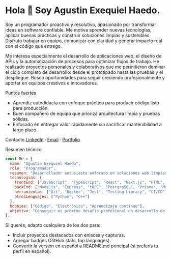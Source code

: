 # Hola 👋 Soy Agustin Exequiel Haedo.

Soy un programador proactivo y resolutivo, apasionado por transformar ideas en software confiable. Me motiva aprender nuevas tecnologías, aplicar buenas prácticas y construir soluciones limpias y sostenibles. Disfruto trabajar en equipo, comunicar con claridad y generar impacto real con el código que entrego.

Me interesa especialmente el desarrollo de aplicaciones web, el diseño de APIs y la automatización de procesos para optimizar flujos de trabajo. He realizado proyectos personales y colaborativos que me permitieron dominar el ciclo completo de desarrollo: desde el prototipado hasta las pruebas y el despliegue. Busco oportunidades para seguir creciendo profesionalmente y aportar en equipos creativos e innovadores.

Puntos fuertes
- Aprendiz autodidacta con enfoque práctico para producir código listo para producción.
- Buen compañero de equipo que prioriza arquitectura limpia y pruebas sólidas.
- Enfocado en entregar valor rápidamente sin sacrificar mantenibilidad a largo plazo.

Contacto
[LinkedIn](https://www.linkedin.com/in/your-profile) · [Email](mailto:aguustinhaedo@gmail.com) · [Portfolio](https://haedo-agustin.github.io/pagina-web-Portfolio/)

Resumen técnico
```javascript
const Me = {
  name: "Agustin Exequiel Haedo",
  role: "Programador",
  resumen: "Desarrollador entusiasta enfocado en soluciones web limpias y escalables.",
  tecnologias: {
    frontEnd: ["JavaScript", "TypeScript", "React", "Next.js", "HTML", "CSS"],
    backEnd: ["Node.js", "Express", "tRPC", "PostgreSQL", "Prisma", "MongoDB"],
    herramientas: ["Git", "Docker", "Jest", "Testing Library", "CI/CD"],
    otrosLenguajes: ["Python", "C++"]
  },
  hobbies: ["Código", "Electrónica", "Aprendizaje continuo"],
  objetivo: "Conseguir mi próximo desafío profesional en desarrollo de software donde pueda crecer y aportar."
};
```

Si querés, adapto cualquiera de los dos para:
- Incluir proyectos destacados con enlaces y capturas.
- Agregar badges (GitHub stats, top languages).
- Convertir la versión en español a README.md principal (si preferís tu perfil en español).
